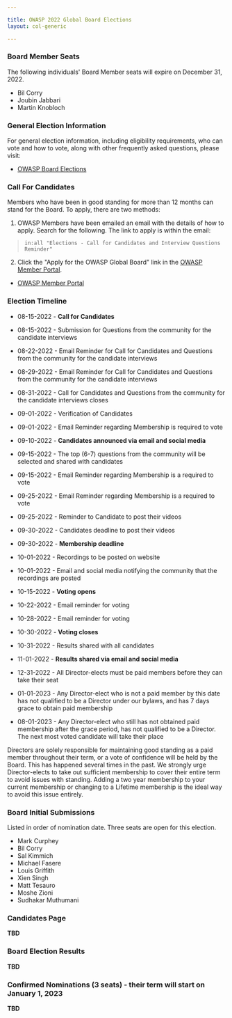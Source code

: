 ```yaml
---

title: OWASP 2022 Global Board Elections
layout: col-generic

---
```


<style>
  table th, table td, table tr {
    padding: 15 px;
    border: none;
}
</style>

### Board Member Seats

The following individuals' Board Member seats will expire on December 31, 2022.

- Bil Corry
- Joubin Jabbari
- Martin Knobloch

### General Election Information

For general election information, including eligibility requirements, who can vote and how to vote, along with other frequently
asked questions, please visit:

- [OWASP Board Elections](/www-board/elections)

### Call For Candidates

Members who have been in good standing for more than 12 months can stand for the Board. To apply, there are two methods:

1. OWASP Members have been emailed an email with the details of how to apply. Search for the following. The link to apply is within the email:

> ```in:all "Elections - Call for Candidates and Interview Questions Reminder"```

2. Click the "Apply for the OWASP Global Board" link in the [OWASP Member Portal](https://members.owasp.org/).

- [OWASP Member Portal](https://members.owasp.org/)

### Election Timeline

- 08-15-2022 - **Call for Candidates**
- 08-15-2022 - Submission for Questions from the community for the candidate interviews
- 08-22-2022 - Email Reminder for Call for Candidates and Questions from the community for the candidate interviews
- 08-29-2022 - Email Reminder for Call for Candidates and Questions from the community for the candidate interviews
- 08-31-2022 - Call for Candidates and Questions from the community for the candidate interviews closes

- 09-01-2022 - Verification of Candidates
- 09-01-2022 - Email Reminder regarding Membership is required to vote
- 09-10-2022 - **Candidates announced via email and social media**
- 09-15-2022 - The top (6-7) questions from the community will be selected and shared with candidates
- 09-15-2022 - Email Reminder regarding Membership is a required to vote
- 09-25-2022 - Email Reminder regarding Membership is a required to vote
- 09-25-2022 - Reminder to Candidate to post their videos
- 09-30-2022 - Candidates deadline to post their videos
- 09-30-2022 - **Membership deadline**

- 10-01-2022 - Recordings to be posted on website
- 10-01-2022 - Email and social media notifying the community that the recordings are posted
- 10-15-2022 - **Voting opens**
- 10-22-2022 - Email reminder for voting
- 10-28-2022 - Email reminder for voting
- 10-30-2022 - **Voting closes**
- 10-31-2022 - Results shared with all candidates
- 11-01-2022 - **Results shared via email and social media**
- 12-31-2022 - All Director-elects must be paid members before they can take their seat
- 01-01-2023 - Any Director-elect who is not a paid member by this date has not qualified to be a Director under our bylaws, and has 7 days grace to obtain paid membership
- 08-01-2023 - Any Director-elect who still has not obtained paid membership after the grace period, has not qualified to be a Director. The next most voted candidate will take their place

Directors are solely responsible for maintaining good standing as a paid member throughout their term, or a vote of confidence will be held by the Board. This has happened several times in the past. We strongly urge Director-elects to take out sufficient membership to cover their entire term to avoid issues with standing. Adding a two year membership to your current membership or changing to a Lifetime membership is the ideal way to avoid this issue entirely.

### Board Initial Submissions

Listed in order of nomination date. Three seats are open for this election.

- Mark Curphey
- Bil Corry
- Sal Kimmich
- Michael Fasere
- Louis Griffith
- Xien Singh
- Matt Tesauro
- Moshe Zioni
- Sudhakar Muthumani


### Candidates Page 

**TBD**


### Board Election Results

**TBD**


### Confirmed Nominations (3 seats) - their term will start on January 1, 2023

**TBD**
